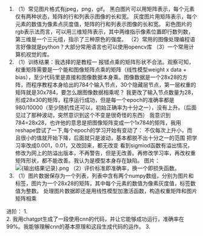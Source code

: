 1.  （1）常见图片格式有jpeg，png，gif。
    黑白图片可以用矩阵表示，每个元素仅有两种状态，矩阵的行和列表示图像的长和宽。
    灰度图片用矩阵表示，每个元素的数值为像素点灰度值，矩阵的行和列表示图像的长和宽。
    彩色图片的rgb表示法而言，可以用三维矩阵表示，其中两维指示像素位置即行数列数，第三维是一个三元组，指示了三种原色的强度。
    （2）常用的图像处理编程语言好像就是python？大部分常用语言也可以使用opencv库
    （3）一个常用计算机视觉的库。
2.  （1）训练结果：我选择的是教程一
   报错点乘的矩阵形状不合法。观察可知，权重矩阵需要是一个能和图像矩阵点乘的矩阵（线性模型weight x data + bias），至少代码里是直接和图像数据本身乘。图像数据是一个28x28的方阵，而程序教程本身给出的784个输入节点，30个隐藏层节点，第一层权重的矩阵就是30x784，要怎么跟图像数据相乘呢？
    我更改了输入节点数量为28，形成28x30的矩阵，程序运行成功，但是每一个epoch的准确率都是980/10000（至少随机性还可以，初始正确率为十分之一），没有上升。（后面见过了那种波动，突然意识到这个不变是很奇怪的东西）
    我意识到784=28x28，也许他的意思是把图像矩阵变成一个1x784的矩阵，我用reshape尝试了一下,每个epoch的学习开始有变动了：
    不仅每次上升小，而且很小的值就开始下降，后面就只是波动，基本都脱不出十分之一的范围
    把学习率改成0.001，0.01，又改回来，都无改变
    看到sigmiod函数有溢出情况，修改为网上的防溢出版本，不再警告，但是无改善。再修改学习率，再改权重矩阵形状，都不能改善。我认为是模型本身存在缺陷。
    图片：![{输出结果记录}.png](https://s2.loli.net/2023/10/24/duJA6qHCcI1U4mM.png)
    （2）评价标准即准确率，换一个即损失函数。
3.  （1）图片数据保存为一个列表，列表中含有两个numpy数组，分别为图片和标签，图片为一个28x28的矩阵，其中每个元素的数值为像素灰度值，标签数值为整数。
    处理图片数据即还是用线性模型加激活函数，构造权重矩阵和图片矩阵相乘

进阶：
1.  
2.  我用chatgpt生成了一段使用cnn的代码，并让它能够成功运行，准确率在99%。我能够理解cnn的基本原理和这段生成代码的运作。
3.  
